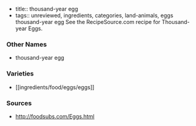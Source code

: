 - title:: thousand-year egg
- tags:: unreviewed, ingredients, categories, land-animals, eggs
thousand-year egg See the RecipeSource.com recipe for Thousand-year Eggs.

### Other Names

* thousand-year egg

### Varieties

* [[ingredients/food/eggs/eggs]]

### Sources
* http://foodsubs.com/Eggs.html
